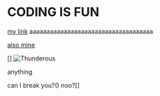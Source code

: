 # CODING IS FUN

[my link](https://www.homedepot.com/)
aaaaaaaaaaaaaaaaaaaaaaaaaaaaaaaaaaaa

[also mine](https://theforum.ticketsoffice.org/)


[]
![Thunderous](https://th.bing.com/th/id/OIP.uyaBR1YDbt7UkqVEz1ackwHaE8?pid=ImgDet&rs=1)

anything

can I break you?()
noo?[]